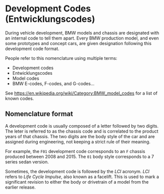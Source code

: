 # Development Codes (Entwicklungscodes)

During vehicle development, BMW models and chassis are designated with an internal code to tell them apart.
Every BMW production model, and even some prototypes and concept cars, are given designation following this development code format.

People refer to this nomenclature using multiple terms:

- Development codes
- Entwicklungscodes
- Model codes
- BMW E-codes, F-codes, and G-codes...

See <https://en.wikipedia.org/wiki/Category:BMW_model_codes> for a list of known codes.

## Nomenclature format

A development code is usually composed of a letter followed by two digits.
The leter is referred to as the chassis code and is correlated to the product years of that chassis.
The two digits are the body style of the car and are assigned during engineering, not keeping a strict rule of their meaning.

For example, the `F01` development code corresponds to an `F` chassis produced between 2008 and 2015. The `01` body style corresponds to a 7 series sedan version.

Sometimes, the development code is followed by the _LCI_ acronym. _LCI_ refers to _Life Cycle Impulse_, also known as a facelift. This is used to mark a significant revision to either the body or drivetrain of a model from the earlier release.
